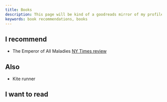```yaml
---
title: Books
description: This page will be kind of a goodreads mirror of my profile
keywords: book recommendations, books
---
```


## I recommend ##
* The Emperor of All Maladies [NY Times review](http://www.nytimes.com/2010/11/14/books/review/Weiner-t.html?pagewanted=all)

## Also ##
* Kite runner

## I want to read ##
